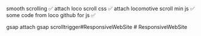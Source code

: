 smooth scrolling ✅
    attach loco scroll css ✅
    attach locomotive scroll min js ✅
    some code from loco github for js ✅

gsap
    attach gsap
scrolltrigger#ResponsiveWebSite
#   R e s p o n s i v e W e b S i t e  
 